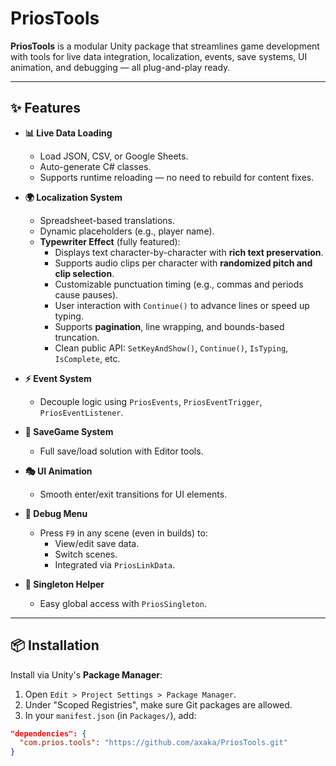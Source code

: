 # PriosTools

**PriosTools** is a modular Unity package that streamlines game development with tools for live data integration, localization, events, save systems, UI animation, and debugging — all plug-and-play ready.

---

## ✨ Features

- **📊 Live Data Loading**
  - Load JSON, CSV, or Google Sheets.
  - Auto-generate C# classes.
  - Supports runtime reloading — no need to rebuild for content fixes.

- **🌍 Localization System**
  - Spreadsheet-based translations.
  - Dynamic placeholders (e.g., player name).
  - **Typewriter Effect** (fully featured):
    - Displays text character-by-character with **rich text preservation**.
    - Supports audio clips per character with **randomized pitch and clip selection**.
    - Customizable punctuation timing (e.g., commas and periods cause pauses).
    - User interaction with `Continue()` to advance lines or speed up typing.
    - Supports **pagination**, line wrapping, and bounds-based truncation.
    - Clean public API: `SetKeyAndShow()`, `Continue()`, `IsTyping`, `IsComplete`, etc.

- **⚡ Event System**
  - Decouple logic using `PriosEvents`, `PriosEventTrigger`, `PriosEventListener`.

- **💾 SaveGame System**
  - Full save/load solution with Editor tools.

- **🎭 UI Animation**
  - Smooth enter/exit transitions for UI elements.

- **🐞 Debug Menu**
  - Press `F9` in any scene (even in builds) to:
    - View/edit save data.
    - Switch scenes.
    - Integrated via `PriosLinkData`.

- **🔁 Singleton Helper**
  - Easy global access with `PriosSingleton`.

---

## 📦 Installation

Install via Unity's **Package Manager**:

1. Open `Edit > Project Settings > Package Manager`.
2. Under "Scoped Registries", make sure Git packages are allowed.
3. In your `manifest.json` (in `Packages/`), add:

```json
"dependencies": {
  "com.prios.tools": "https://github.com/axaka/PriosTools.git"
}
